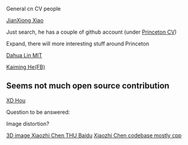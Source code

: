 General cn CV people

[JianXiong Xiao](http://www.jianxiongxiao.com/)

Just search, he has a couple of github account (under [Princeton CV](https://github.com/PrincetonVision))

Expand, there will more interesting stuff around Princeton

[Dahua Lin MIT](http://dahua.me/)

[Kaiming He(FB)](http://kaiminghe.com/)

## Seems not much open source contribution

[XD Hou](https://github.com/MingMingCheng/SalBenchmark/tree/master/Code/matlab/SS)



Question to be answered:

Image distortion?


[3D image Xiaozhi Chen THU Baidu](http://3dimage.ee.tsinghua.edu.cn/cxz)
[Xiaozhi Chen codebase mostly cpp](https://github.com/prclibo)
